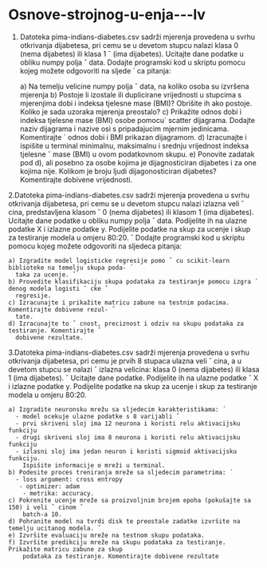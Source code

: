# Osnove-strojnog-u-enja---lv

1. Datoteka pima-indians-diabetes.csv sadrži mjerenja provedena u svrhu
otkrivanja dijabetesa, pri cemu se u devetom stupcu nalazi klasa 0 (nema dijabetes) ili klasa 1 ˇ
(ima dijabetes). Ucitajte dane podatke u obliku numpy polja ˇ data. Dodajte programski kod u
skriptu pomocu kojeg možete odgovoriti na sljede ´ ca pitanja:

      a) Na temelju velicine numpy polja ˇ data, na koliko osoba su izvršena mjerenja
      b) Postoje li izostale ili duplicirane vrijednosti u stupcima s mjerenjima dobi i indeksa tjelesne
          mase (BMI)? Obrišite ih ako postoje. Koliko je sada uzoraka mjerenja preostalo?
      c) Prikažite odnos dobi i indeksa tjelesne mase (BMI) osobe pomocu´ scatter dijagrama.
          Dodajte naziv dijagrama i nazive osi s pripadajucim mjernim jedinicama. Komentirajte ´
          odnos dobi i BMI prikazan dijagramom.
      d) Izracunajte i ispišite u terminal minimalnu, maksimalnu i srednju vrijednost indeksa tjelesne ˇ
          mase (BMI) u ovom podatkovnom skupu.
      e) Ponovite zadatak pod d), ali posebno za osobe kojima je dijagnosticiran dijabetes i za one
          kojima nije. Kolikom je broju ljudi dijagonosticiran dijabetes? Komentirajte dobivene
          vrijednosti.
          
2.Datoteka pima-indians-diabetes.csv sadrži mjerenja provedena u svrhu
otkrivanja dijabetesa, pri cemu se u devetom stupcu nalazi izlazna veli ˇ cina, predstavljena klasom ˇ
0 (nema dijabetes) ili klasom 1 (ima dijabetes).
Ucitajte dane podatke u obliku numpy polja ˇ data. Podijelite ih na ulazne podatke X i izlazne
podatke y. Podijelite podatke na skup za ucenje i skup za testiranje modela u omjeru 80:20. ˇ
Dodajte programski kod u skriptu pomocu kojeg možete odgovoriti na sljedeca pitanja:

    a) Izgradite model logisticke regresije pomo ˇ cu scikit-learn biblioteke na temelju skupa poda- ´
      taka za ucenje. ˇ
    b) Provedite klasifikaciju skupa podataka za testiranje pomocu izgra ´ denog modela logisti ¯ cke ˇ
      regresije.
    c) Izracunajte i prikažite matricu zabune na testnim podacima. Komentirajte dobivene rezul- ˇ
      tate.
    d) Izracunajte to ˇ cnost, preciznost i odziv na skupu podataka za testiranje. Komentirajte ˇ
      dobivene rezultate.
      
3.Datoteka pima-indians-diabetes.csv sadrži mjerenja provedena u svrhu
otkrivanja dijabetesa, pri cemu je prvih 8 stupaca ulazna veli ˇ cina, a u devetom stupcu se nalazi ˇ
izlazna velicina: klasa 0 (nema dijabetes) ili klasa 1 (ima dijabetes). ˇ
Ucitajte dane podatke. Podijelite ih na ulazne podatke ˇ X i izlazne podatke y. Podijelite podatke
na skup za ucenje i skup za testiranje modela u omjeru 80:20.

    a) Izgradite neuronsku mrežu sa sljedecim karakteristikama: ´
      - model ocekuje ulazne podatke s 8 varijabli ˇ
      - prvi skriveni sloj ima 12 neurona i koristi relu aktivacijsku funkciju
      - drugi skriveni sloj ima 8 neurona i koristi relu aktivacijsku funkciju
      - izlasni sloj ima jedan neuron i koristi sigmoid aktivacijsku funkciju.
        Ispišite informacije o mreži u terminal.
    b) Podesite proces treniranja mreže sa sljedecim parametrima: ´
      - loss argument: cross entropy
       - optimizer: adam
        - metrika: accuracy.
    c) Pokrenite ucenje mreže sa proizvoljnim brojem epoha (pokušajte sa 150) i veli ˇ cinom ˇ
        batch-a 10.
    d) Pohranite model na tvrdi disk te preostale zadatke izvršite na temelju ucitanog modela. ˇ
    e) Izvršite evaluaciju mreže na testnom skupu podataka.
    f) Izvršite predikciju mreže na skupu podataka za testiranje. Prikažite matricu zabune za skup
        podataka za testiranje. Komentirajte dobivene rezultate
